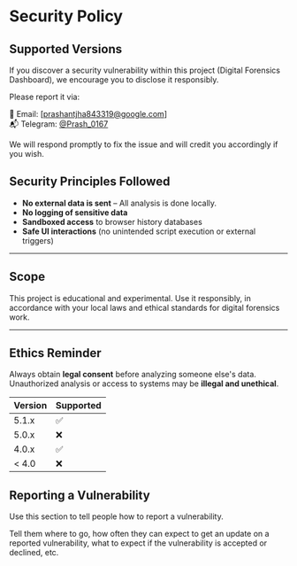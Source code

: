 # Security Policy

## Supported Versions

If you discover a security vulnerability within this project (Digital Forensics Dashboard), we encourage you to disclose it responsibly.

Please report it via:

📧 Email: [prashantjha843319@google.com]  
📬 Telegram: [@Prash_0167](https://t.me/Prash_0167)

We will respond promptly to fix the issue and will credit you accordingly if you wish.

## Security Principles Followed

- **No external data is sent** – All analysis is done locally.
- **No logging of sensitive data**
- **Sandboxed access** to browser history databases
- **Safe UI interactions** (no unintended script execution or external triggers)

---

## Scope

This project is educational and experimental. Use it responsibly, in accordance with your local laws and ethical standards for digital forensics work.

---

## Ethics Reminder

Always obtain **legal consent** before analyzing someone else's data. Unauthorized analysis or access to systems may be **illegal and unethical**.



| Version | Supported          |
| ------- | ------------------ |
| 5.1.x   | :white_check_mark: |
| 5.0.x   | :x:                |
| 4.0.x   | :white_check_mark: |
| < 4.0   | :x:                |

## Reporting a Vulnerability

Use this section to tell people how to report a vulnerability.

Tell them where to go, how often they can expect to get an update on a
reported vulnerability, what to expect if the vulnerability is accepted or
declined, etc.
